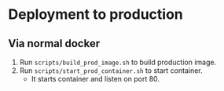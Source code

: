 # Deployment to production
## Via normal docker
1. Run `scripts/build_prod_image.sh` to build production image.
2. Run `scripts/start_prod_container.sh` to start container.
    - It starts container and listen on port 80.
